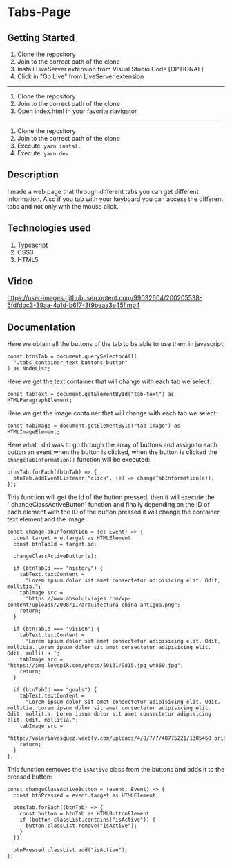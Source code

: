 # Tabs-Page

## Getting Started

1. Clone the repository
2. Join to the correct path of the clone
3. Install LiveServer extension from Visual Studio Code [OPTIONAL]
4. Click in "Go Live" from LiveServer extension

---

1. Clone the repository
2. Join to the correct path of the clone
3. Open index.html in your favorite navigator

---

1. Clone the repository
2. Join to the correct path of the clone
3. Execute: `yarn install`
4. Execute: `yarn dev`

## Description

I made a web page that through different tabs you can get different information. Also if you tab with your keyboard you can access the different tabs and not only with the mouse click.

## Technologies used

1. Typescript
2. CSS3
3. HTML5

## Video

https://user-images.githubusercontent.com/99032604/200205538-5fdfdbc3-39aa-4a1d-b6f7-3f9beaa3e45f.mp4

## Documentation

Here we obtain all the buttons of the tab to be able to use them in javascript:

```
const btnsTab = document.querySelectorAll(
  ".tabs_container_text_buttons_button"
) as NodeList;
```

Here we get the text container that will change with each tab we select:

```
const tabText = document.getElementById("tab-text") as HTMLParagraphElement;
```

Here we get the image container that will change with each tab we select:

```
const tabImage = document.getElementById("tab-image") as HTMLImageElement;
```

Here what I did was to go through the array of buttons and assign to each button an event when the button is clicked, when the button is clicked the `changeTabInformation()` function will be executed:

```
btnsTab.forEach((btnTab) => {
  btnTab.addEventListener("click", (e) => changeTabInformation(e));
});
```

This function will get the id of the button pressed, then it will execute the ``changeClassActiveButton` function and finally depending on the ID of each element with the ID of the button pressed it will change the container text element and the image:

```
const changeTabInformation = (e: Event) => {
  const target = e.target as HTMLElement
  const btnTabId = target.id;

  changeClassActiveButton(e);

  if (btnTabId === "history") {
    tabText.textContent =
      "Lorem ipsum dolor sit amet consectetur adipisicing elit. Odit, mollitia.";
    tabImage.src =
      "https://www.absolutviajes.com/wp-content/uploads/2008/11/arquitectura-china-antigua.png";
    return;
  }

  if (btnTabId === "vision") {
    tabText.textContent =
      "Lorem ipsum dolor sit amet consectetur adipisicing elit. Odit, mollitia. Lorem ipsum dolor sit amet consectetur adipisicing elit. Odit, mollitia.";
    tabImage.src = "https://img.lovepik.com/photo/50131/9815.jpg_wh860.jpg";
    return;
  }

  if (btnTabId === "goals") {
    tabText.textContent =
      "Lorem ipsum dolor sit amet consectetur adipisicing elit. Odit, mollitia. Lorem ipsum dolor sit amet consectetur adipisicing elit. Odit, mollitia. Lorem ipsum dolor sit amet consectetur adipisicing elit. Odit, mollitia.";
    tabImage.src =
      "http://valeriavasquez.weebly.com/uploads/4/8/7/7/48775221/1305460_orig.jpg";
    return;
  }
};
```

This function removes the `isActive` class from the buttons and adds it to the pressed button:

```
const changeClassActiveButton = (event: Event) => {
  const btnPressed = event.target as HTMLElement;

  btnsTab.forEach((btnTab) => {
    const button = btnTab as HTMLButtonElement
    if (button.classList.contains("isActive")) {
      button.classList.remove("isActive");
    }
  });

  btnPressed.classList.add("isActive");
};
```
